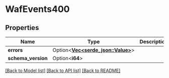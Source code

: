 # WafEvents400

## Properties

Name | Type | Description | Notes
------------ | ------------- | ------------- | -------------
**errors** | Option<[**Vec<serde_json::Value>**](serde_json::Value.md)> |  | [optional]
**schema_version** | Option<**i64**> |  | [optional]

[[Back to Model list]](../README.md#documentation-for-models) [[Back to API list]](../README.md#documentation-for-api-endpoints) [[Back to README]](../README.md)


